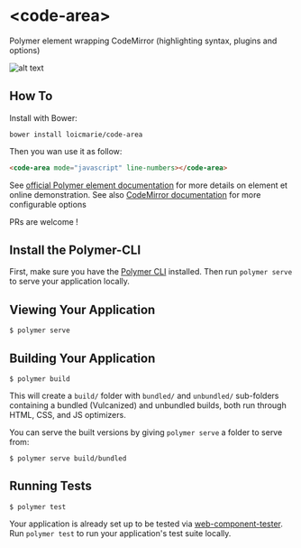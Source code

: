 # \<code-area\>

Polymer element wrapping CodeMirror (highlighting syntax, plugins and options)

![alt text](http://www.jquerypluginsfree.com/wp-content/uploads/2016/01/CodeMirror.png "CodeMirror Dark theme")

## How To

Install with Bower:

```Shell
bower install loicmarie/code-area
```

Then you wan use it as follow:

```HTML
<code-area mode="javascript" line-numbers></code-area>
```

See [official Polymer element documentation](https://loicmarie.github.io/code-area/) for more details on element et online demonstration.
See also [CodeMirror documentation](http://codemirror.net/doc/manual.html#config) for more configurable options

PRs are welcome !

## Install the Polymer-CLI

First, make sure you have the [Polymer CLI](https://www.npmjs.com/package/polymer-cli) installed. Then run `polymer serve` to serve your application locally.

## Viewing Your Application

```
$ polymer serve
```

## Building Your Application

```
$ polymer build
```

This will create a `build/` folder with `bundled/` and `unbundled/` sub-folders
containing a bundled (Vulcanized) and unbundled builds, both run through HTML,
CSS, and JS optimizers.

You can serve the built versions by giving `polymer serve` a folder to serve
from:

```
$ polymer serve build/bundled
```

## Running Tests

```
$ polymer test
```

Your application is already set up to be tested via [web-component-tester](https://github.com/Polymer/web-component-tester). Run `polymer test` to run your application's test suite locally.

